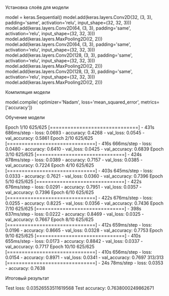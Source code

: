 Установка слоёв для модели

model = keras.Sequential()
model.add(keras.layers.Conv2D(32, (3, 3), padding='same', activation='relu', input_shape=(32, 32, 3)))
model.add(keras.layers.Conv2D(64, (3, 3), padding='same', activation='relu', input_shape=(32, 32, 3)))
model.add(keras.layers.MaxPooling2D((2, 2)))
model.add(keras.layers.Conv2D(64, (3, 3), padding='same', activation='relu', input_shape=(32, 32, 3)))
model.add(keras.layers.Conv2D(128, (3, 3), padding='same', activation='relu', input_shape=(32, 32, 3)))
model.add(keras.layers.MaxPooling2D((2, 2)))
model.add(keras.layers.Conv2D(128, (3, 3), padding='same', activation='relu', input_shape=(32, 32, 3)))
model.add(keras.layers.MaxPooling2D((2, 2)))

Компиляция модели

model.compile(
              optimizer='Nadam',
              loss='mean_squared_error',
              metrics=['accuracy'])

Обучение модели

Epoch 1/10
625/625 [==============================] - 431s 686ms/step - loss: 0.0693 - accuracy: 0.4268 - val_loss: 0.0545 - val_accuracy: 0.5861
Epoch 2/10
625/625 [==============================] - 416s 666ms/step - loss: 0.0480 - accuracy: 0.6410 - val_loss: 0.0425 - val_accuracy: 0.6839
Epoch 3/10
625/625 [==============================] - 424s 678ms/step - loss: 0.0389 - accuracy: 0.7157 - val_loss: 0.0385 - val_accuracy: 0.7224
Epoch 4/10
625/625 [==============================] - 403s 645ms/step - loss: 0.0333 - accuracy: 0.7621 - val_loss: 0.0360 - val_accuracy: 0.7396
Epoch 5/10
625/625 [==============================] - 422s 676ms/step - loss: 0.0291 - accuracy: 0.7951 - val_loss: 0.0357 - val_accuracy: 0.7396
Epoch 6/10
625/625 [==============================] - 422s 676ms/step - loss: 0.0255 - accuracy: 0.8225 - val_loss: 0.0356 - val_accuracy: 0.7436
Epoch 7/10
625/625 [==============================] - 398s 637ms/step - loss: 0.0222 - accuracy: 0.8469 - val_loss: 0.0325 - val_accuracy: 0.7667
Epoch 8/10
625/625 [==============================] - 412s 659ms/step - loss: 0.0196 - accuracy: 0.8665 - val_loss: 0.0328 - val_accuracy: 0.7753
Epoch 9/10
625/625 [==============================] - 410s 655ms/step - loss: 0.0173 - accuracy: 0.8842 - val_loss: 0.0337 - val_accuracy: 0.7717
Epoch 10/10
625/625 [==============================] - 410s 656ms/step - loss: 0.0154 - accuracy: 0.8971 - val_loss: 0.0341 - val_accuracy: 0.7697
313/313 [==============================] - 24s 78ms/step - loss: 0.0353 - accuracy: 0.7638

Итоговый результат

Test loss: 0.03526553511619568
Test accuracy: 0.7638000249862671